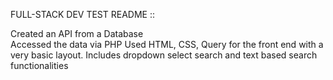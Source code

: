 FULL-STACK DEV TEST README ::

Created an API from a Database <br>
Accessed the data via PHP
Used HTML, CSS, Query for the front end with a very basic layout.
Includes dropdown select search and text based search functionalities
